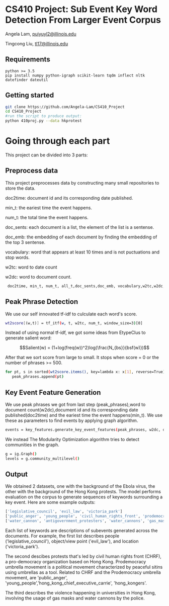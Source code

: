 # CS410 Project: Sub Event Key Word Detection From Larger Event Corpus
Angela Lam, puiyuyl2@illinois.edu

Tingcong Liu, tl17@illinois.edu

## Requirements
```
python >= 3.5
pip install numpy python-igraph scikit-learn tqdm inflect nltk datefinder dateutil
```

## Getting started
```bash
git clone https://github.com/Angela-Lam/CS410_Project
cd CS410_Project
#run the script to produce output:
python 410proj.py --data hkprotest
```

# Going through each part
This project can be divided into 3 parts:

## Preprocess data 

This project preprocesses data by constructing many small repositories to store the data.

doc2time: document id and its corresponding date published.

min_t: the eariest time the event happens.

num_t: the total time the event happens.

doc_sents: each document is a list, the element of the list is a sentense.

doc_emb: the embedding of each document by finding the embedding of the top 3 sentense.

vocabulary: word that appears at least 10 times and is not puctuations and stop words.

w2tc: word to date count

w2dc: word to document count.
```bash
 doc2time, min_t, num_t, all_t,doc_sents,doc_emb, vocabulary,w2tc,w2dc, docs= data_processing.process_data(args, config)
```

## Peak Phrase Detection

We use our self innovated tf-idf to culculate each word's score.
```bash
wt2score[(w,t)] = tf_itf(w, t, w2tc, num_t, window_size=3)[0]
```
Instead of using normal tf-idf, we got some ideas from EtypeClus to generate salient word:

$$Salient(w) = (1+log(freq(w))^2)log(\frac{N_{bs}}{bsf(w)})$$

After that we sort score from large to small. It stops when score = 0 or the number of phrases >= 500.
```bash
for pt, s in sorted(wt2score.items(), key=lambda x: x[1], reverse=True):
   peak_phrases.append(pt)
```

## Key Event Feature Generation

We use peak phrases we got from last step (peak_phrases),word to document count(w2dc),document id and its corresponding date published(doc2time) and the eariest time the event happens(min_t). We use these as parameters to find events by applying graph algorithm.

```bash
events = key_features.generate_key_event_features(peak_phrases, w2dc, doc2time, min_t)
```
We instead The Modularity Optimization algorithm tries to detect communities in the graph.
```bash
g = ig.Graph()
levels = g.community_multilevel()
```

## Output
We obtained 2 datasets, one with the background of the Ebola virus, the other with the background of the Hong Kong protests. The model performs evaluation on the corpus to generate sequences of keywords surrounding a key event. 
Here are some example outputs:
```bash
['legislative_council', 'evil_law', 'victoria_park']
['public_anger', 'young_people', 'civil_human_rights_front', 'prodemocracy_umbrella_movement', 'hong_kong_chief_executive_carrie', 'hong_kongers']
['water_cannon', 'antigovernment_protesters', 'water_cannons', 'gas_masks', 'hong_kong_university', 'university_campus', 'escalating_violence', 'police_officer', 'hong_kong_polytechnic_university']
```

Each list of keywords are descriptions of subevents generated across the documents. For example, the first list describes people ('legislative_council'), object/view point ('evil_law'), and location ('victoria_park'). 


The second descibes protests that's led by civil human rights front (CHRF), a pro-democracy organization based on Hong Kong. Prodemocracy umbrella movement is a political movement characterized by peaceful sitins using umbrellas as a tool. Related to CHRF and the Prodemocracy umbrella movement, are 'public_anger', 'young_people','hong_kong_chief_executive_carrie', 'hong_kongers'. 

The third describes the violence happening in universities in Hong Kong, involving the usage of gas masks and water cannons by the police. 
